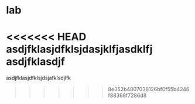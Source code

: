 # lab


<<<<<<< HEAD
asdjfklasjdfklsjdasjklfjasdklfj
asdjfklasdjf
=======
asdjfklasjdfklsjdsjafklsdjlfk
>>>>>>> 8e352b4807038126bf0f55b4246f88368f7286d8
